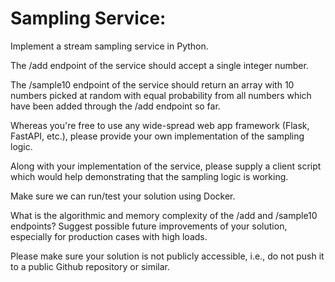 # Sampling Service:
Implement a stream sampling service in Python.

The /add endpoint of the service should accept a single integer number.

The /sample10 endpoint of the service should return an array with 10 numbers picked at random with equal probability from all numbers which have been added through the /add endpoint so far.

Whereas you're free to use any wide-spread web app framework (Flask, FastAPI, etc.), please provide your own implementation of the sampling logic.

Along with your implementation of the service, please supply a client script which would help demonstrating that the sampling logic is working.

Make sure we can run/test your solution using Docker.

What is the algorithmic and memory complexity of the /add and /sample10 endpoints? Suggest possible future improvements of your solution, especially for production cases with high loads.

Please make sure your solution is not publicly accessible, i.e., do not push it to a public Github repository or similar.
